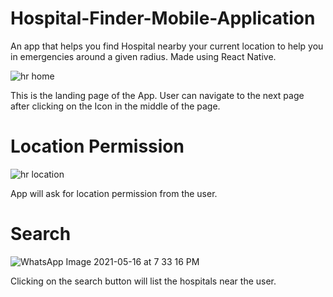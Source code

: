 # Hospital-Finder-Mobile-Application
An app that helps you find Hospital nearby your current location to help you in emergencies around a given radius. Made using React Native.

![hr home](https://user-images.githubusercontent.com/49408862/119024946-43aa6800-b9c1-11eb-8aa0-c287fb1e2c11.jpg)

This is the landing page of the App. 
User can navigate to the next page after clicking on the Icon in the middle of the page.

# Location Permission
![hr location](https://user-images.githubusercontent.com/49408862/119026269-98021780-b9c2-11eb-9571-7d2663d7783f.jpg)

App will ask for location permission from the user.


# Search
![WhatsApp Image 2021-05-16 at 7 33 16 PM](https://user-images.githubusercontent.com/49408862/119028201-d00a5a00-b9c4-11eb-853c-fb40a1a09035.jpeg)

Clicking on the search button will list the hospitals near the user.
